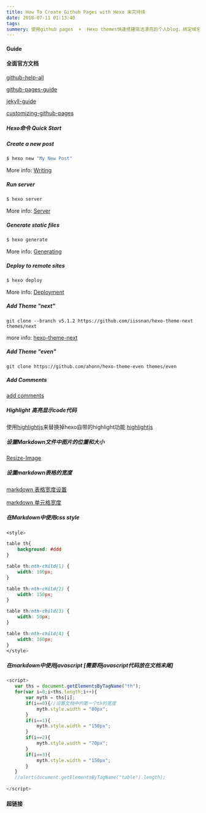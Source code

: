 ```yaml
---
title: How To Create Github Pages with Hexo 未完待续
date: 2018-07-11 01:13:40
tags:
summery: 使用github pages  +  Hexo themes快速搭建简洁漂亮的个人blog，绑定域名，以及自定义模板。
---
```


#### Guide

#### 全面官方文档

[github-help-all]

[github-pages-guide]

[jekyll-guide]

[customizing-github-pages]

##### Hexo命令 Quick Start

##### Create a new post

``` bash
$ hexo new "My New Post"
```

More info: [Writing](https://hexo.io/docs/writing.html)

##### Run server

``` bash
$ hexo server
```

More info: [Server](https://hexo.io/docs/server.html)

##### Generate static files

``` bash
$ hexo generate
```

More info: [Generating](https://hexo.io/docs/generating.html)

##### Deploy to remote sites

``` bash
$ hexo deploy
```

More info: [Deployment](https://hexo.io/docs/deployment.html)

##### Add Theme "next"

	git clone --branch v5.1.2 https://github.com/iissnan/hexo-theme-next themes/next

more info: [hexo-theme-next]

##### Add Theme "even"

	git clone https://github.com/ahonn/hexo-theme-even themes/even
	
##### Add Comments

[add comments]

##### Highlight 高亮显示code代码
使用[highlightjs]来替换掉hexo自带的highlight功能
[highlightjs]

##### 设置Markdown文件中图片的位置和大小

[Resize-Image]

##### 设置markdown表格的宽度

[markdown 表格宽度设置]

[markdown 单元格宽度]

##### 在Markdown中使用css style

```css
<style>

table th{
	background: #ddd
}

table th:nth-child(1) {
    width: 100px;
}

table th:nth-child(2) {
    width: 150px;
}

table th:nth-child(3) {
    width: 50px;
}

table th:nth-child(4) {
    width: 160px;
}
</style>
```

##### 在markdown中使用javascript [需要将javascript代码放在文档末尾]

```javascript
<script>
   var ths = document.getElementsByTagName("th");
   for(var i=0;i<ths.length;i++){
       var myth = ths[i];
       if(i==0){//设置文档中的第一个th的宽度
           myth.style.width = "80px";
       }
       if(i==1){
           myth.style.width = "150px";
       }
       if(i==2){
           myth.style.width = "70px";
       }
       if(i==3){
           myth.style.width = "150px";
       }       
   }
   //alert(document.getElementsByTagName("table").length);
   	
</script>
```
#### 超链接

[github-help-all]:https://help.github.com/
[github-pages-guide]:https://help.github.com/categories/github-pages-basics/
[jekyll-guide]:https://jekyllrb.com/docs/home/
[customizing-github-pages]:https://help.github.com/categories/customizing-github-pages/
[hexo-theme-next]:https://github.com/iissnan/hexo-theme-next
[add comments]:https://widgetpack.com/
[highlightjs]:https://highlightjs.org/
[Resize-Image]:https://support.typora.io/Resize-Image/
[markdown 表格宽度设置]:https://blog.csdn.net/maxsky/article/details/54666998
[markdown 单元格宽度]:https://blog.csdn.net/liuyan19891230/article/details/52839788


<script>
   
   var ths = document.getElementsByTagName("th");
   for(var i=0;i<ths.length;i++){
       var myth = ths[i];
       if(i==0){//文档中的第一个th的宽度
           myth.style.width = "80px";
       }
       if(i==1){
           myth.style.width = "150px";
       }
       if(i==2){
           myth.style.width = "70px";
       }
       if(i==3){
           myth.style.width = "150px";
       }       
   }
   //alert(document.getElementsByTagName("table").length);
   	
</script>